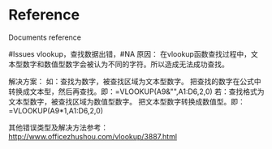 # Reference
Documents reference

#Issues
vlookup，查找数据出错，#NA
原因：
在vlookup函数查找过程中，文本型数字和数值型数字会被认为不同的字符。所以造成无法成功查找。

解决方案：
如：查找为数字，被查找区域为文本型数字。
把查找的数字在公式中转换成文本型，然后再查找。即：=VLOOKUP(A9&"",A1:D6,2,0)
若：查找格式为文本型数字，被查找区域为数值型数字。
把文本型数字转换成数值型。即：=VLOOKUP(A9*1,A1:D6,2,0)

其他错误类型及解决方法参考：http://www.officezhushou.com/vlookup/3887.html
